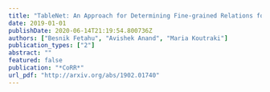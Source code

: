 ```yaml
---
title: "TableNet: An Approach for Determining Fine-grained Relations for Wikipedia Tables"
date: 2019-01-01
publishDate: 2020-06-14T21:19:54.800736Z
authors: ["Besnik Fetahu", "Avishek Anand", "Maria Koutraki"]
publication_types: ["2"]
abstract: ""
featured: false
publication: "*CoRR*"
url_pdf: "http://arxiv.org/abs/1902.01740"
---
```


